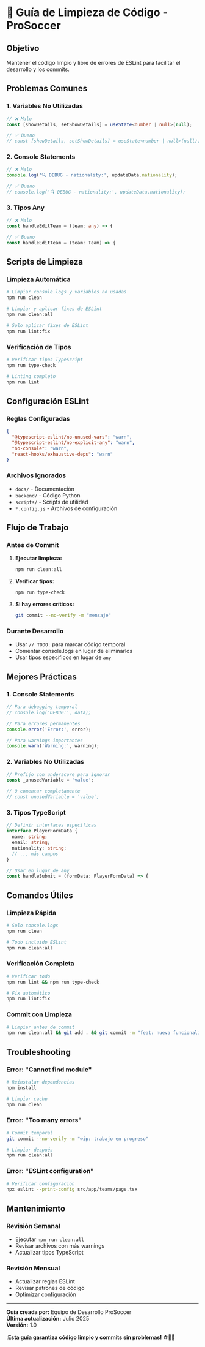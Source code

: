 # 🧹 Guía de Limpieza de Código - ProSoccer

## **Objetivo**
Mantener el código limpio y libre de errores de ESLint para facilitar el desarrollo y los commits.

## **Problemas Comunes**

### **1. Variables No Utilizadas**
```typescript
// ❌ Malo
const [showDetails, setShowDetails] = useState<number | null>(null);

// ✅ Bueno
// const [showDetails, setShowDetails] = useState<number | null>(null);
```

### **2. Console Statements**
```typescript
// ❌ Malo
console.log('🔍 DEBUG - nationality:', updateData.nationality);

// ✅ Bueno
// console.log('🔍 DEBUG - nationality:', updateData.nationality);
```

### **3. Tipos Any**
```typescript
// ❌ Malo
const handleEditTeam = (team: any) => {

// ✅ Bueno
const handleEditTeam = (team: Team) => {
```

## **Scripts de Limpieza**

### **Limpieza Automática**
```bash
# Limpiar console.logs y variables no usadas
npm run clean

# Limpiar y aplicar fixes de ESLint
npm run clean:all

# Solo aplicar fixes de ESLint
npm run lint:fix
```

### **Verificación de Tipos**
```bash
# Verificar tipos TypeScript
npm run type-check

# Linting completo
npm run lint
```

## **Configuración ESLint**

### **Reglas Configuradas**
```json
{
  "@typescript-eslint/no-unused-vars": "warn",
  "@typescript-eslint/no-explicit-any": "warn",
  "no-console": "warn",
  "react-hooks/exhaustive-deps": "warn"
}
```

### **Archivos Ignorados**
- `docs/` - Documentación
- `backend/` - Código Python
- `scripts/` - Scripts de utilidad
- `*.config.js` - Archivos de configuración

## **Flujo de Trabajo**

### **Antes de Commit**
1. **Ejecutar limpieza:**
   ```bash
   npm run clean:all
   ```

2. **Verificar tipos:**
   ```bash
   npm run type-check
   ```

3. **Si hay errores críticos:**
   ```bash
   git commit --no-verify -m "mensaje"
   ```

### **Durante Desarrollo**
- Usar `// TODO:` para marcar código temporal
- Comentar console.logs en lugar de eliminarlos
- Usar tipos específicos en lugar de `any`

## **Mejores Prácticas**

### **1. Console Statements**
```typescript
// Para debugging temporal
// console.log('DEBUG:', data);

// Para errores permanentes
console.error('Error:', error);

// Para warnings importantes
console.warn('Warning:', warning);
```

### **2. Variables No Utilizadas**
```typescript
// Prefijo con underscore para ignorar
const _unusedVariable = 'value';

// O comentar completamente
// const unusedVariable = 'value';
```

### **3. Tipos TypeScript**
```typescript
// Definir interfaces específicas
interface PlayerFormData {
  name: string;
  email: string;
  nationality: string;
  // ... más campos
}

// Usar en lugar de any
const handleSubmit = (formData: PlayerFormData) => {
```

## **Comandos Útiles**

### **Limpieza Rápida**
```bash
# Solo console.logs
npm run clean

# Todo incluido ESLint
npm run clean:all
```

### **Verificación Completa**
```bash
# Verificar todo
npm run lint && npm run type-check

# Fix automático
npm run lint:fix
```

### **Commit con Limpieza**
```bash
# Limpiar antes de commit
npm run clean:all && git add . && git commit -m "feat: nueva funcionalidad"
```

## **Troubleshooting**

### **Error: "Cannot find module"**
```bash
# Reinstalar dependencias
npm install

# Limpiar cache
npm run clean
```

### **Error: "Too many errors"**
```bash
# Commit temporal
git commit --no-verify -m "wip: trabajo en progreso"

# Limpiar después
npm run clean:all
```

### **Error: "ESLint configuration"**
```bash
# Verificar configuración
npx eslint --print-config src/app/teams/page.tsx
```

## **Mantenimiento**

### **Revisión Semanal**
- Ejecutar `npm run clean:all`
- Revisar archivos con más warnings
- Actualizar tipos TypeScript

### **Revisión Mensual**
- Actualizar reglas ESLint
- Revisar patrones de código
- Optimizar configuración

---

**Guía creada por:** Equipo de Desarrollo ProSoccer  
**Última actualización:** Julio 2025  
**Versión:** 1.0  

¡**Esta guía garantiza código limpio y commits sin problemas!** ⚽🧹✨ 